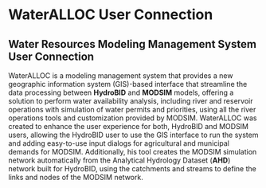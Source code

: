 # WaterALLOC User Connection
## Water Resources Modeling Management System User Connection

WaterALLOC is a modeling management system that provides a new geographic information system (GIS)-based interface that streamline the data processing between **HydroBID** and **MODSIM** models, offering a solution to perform water availability analysis, including river and reservoir operations with simulation of water permits and priorities, using all the river operations tools and customization provided by MODSIM. WaterALLOC was created to enhance the user experience for both, HydroBID and MODSIM users, allowing the HydroBID user to use the GIS interface to run the system and adding easy-to-use input dialogs for agricultural and municipal demands for MODSIM. Additionally, his tool creates the MODSIM simulation network automatically from the Analytical Hydrology Dataset (**AHD**) network built for HydroBID, using the catchments and streams to define the links and nodes of the MODSIM network.
